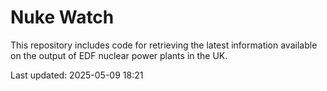 # Nuke Watch

This repository includes code for retrieving the latest information available on the output of EDF nuclear power plants in the UK.

Last updated: 2025-05-09 18:21